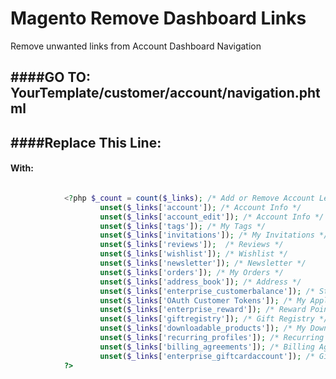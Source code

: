 Magento Remove Dashboard Links
==============================

Remove unwanted links from Account Dashboard Navigation

####GO TO: YourTemplate/customer/account/navigation.phtml
-----------------------------------------------------

####Replace This Line: *<?php $_count = count($_links); ?>*
-----------------------------------------------------

#### With:
```php

            <?php $_count = count($_links); /* Add or Remove Account Left Navigation Links Here -*/
                    unset($_links['account']); /* Account Info */     
                    unset($_links['account_edit']); /* Account Info */            
                    unset($_links['tags']); /* My Tags */
                    unset($_links['invitations']); /* My Invitations */
                    unset($_links['reviews']);  /* Reviews */
                    unset($_links['wishlist']); /* Wishlist */
                    unset($_links['newsletter']); /* Newsletter */
                    unset($_links['orders']); /* My Orders */
                    unset($_links['address_book']); /* Address */
                    unset($_links['enterprise_customerbalance']); /* Store Credit */
                    unset($_links['OAuth Customer Tokens']); /* My Applications */
                    unset($_links['enterprise_reward']); /* Reward Points */
                    unset($_links['giftregistry']); /* Gift Registry */
                    unset($_links['downloadable_products']); /* My Downloadable Products */
                    unset($_links['recurring_profiles']); /* Recurring Profiles */
                    unset($_links['billing_agreements']); /* Billing Agreements */
                    unset($_links['enterprise_giftcardaccount']); /* Gift Card Link */
            ?> 

```

